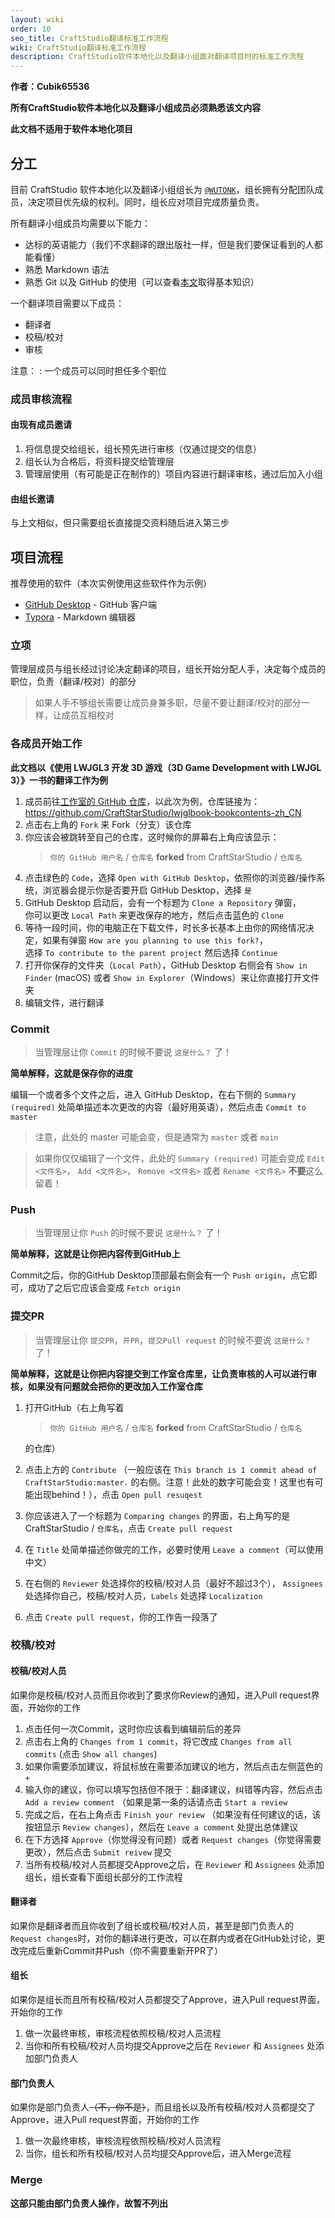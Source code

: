 ```yaml
---
layout: wiki
order: 10
seo_title: CraftStudio翻译标准工作流程
wiki: CraftStudio翻译标准工作流程
description: CraftStudio软件本地化以及翻译小组面对翻译项目时的标准工作流程
---
```


**作者：Cubik65536**

<!-- more -->

**所有CraftStudio软件本地化以及翻译小组成员必须熟悉该文内容**

**此文档不适用于软件本地化项目**

## 分工

目前 CraftStudio 软件本地化以及翻译小组组长为 [`@WUTONK`](https://github.com/WUTONK)，组长拥有分配团队成员，决定项目优先级的权利。同时，组长应对项目完成质量负责。

所有翻译小组成员均需要以下能力：

- 达标的英语能力（我们不求翻译的跟出版社一样，但是我们要保证看到的人都能看懂）
- 熟悉 Markdown 语法
- 熟悉 Git 以及 GitHub 的使用（可以查看[本文](https://xaoxuu.com/wiki/git/)取得基本知识）

一个翻译项目需要以下成员：

- 翻译者
- 校稿/校对
- 审核

注意：
: 一个成员可以同时担任多个职位

### 成员审核流程

#### 由现有成员邀请

1. 将信息提交给组长，组长预先进行审核（仅通过提交的信息）
2. 组长认为合格后，将资料提交给管理层
3. 管理层使用（有可能是正在制作的）项目内容进行翻译审核，通过后加入小组

#### 由组长邀请

与上文相似，但只需要组长直接提交资料随后进入第三步

## 项目流程

推荐使用的软件（本次实例使用这些软件作为示例）

- [GitHub Desktop](https://desktop.github.com) - GitHub 客户端
- [Typora](https://typora.io) - Markdown 编辑器

### 立项

管理层成员与组长经过讨论决定翻译的项目，组长开始分配人手，决定每个成员的职位，负责（翻译/校对）的部分

> 如果人手不够组长需要让成员身兼多职，尽量不要让翻译/校对的部分一样，让成员互相校对

### 各成员开始工作

**此文档以《使用 LWJGL3 开发 3D 游戏（3D Game Development with LWJGL 3）》一书的翻译工作为例**

1. 成员前往[工作室的 GitHub 仓库](https://github.com/CraftStarStudio)，以此次为例，仓库链接为：https://github.com/CraftStarStudio/lwjglbook-bookcontents-zh_CN
2. 点击右上角的 `Fork` 来 Fork（分支）该仓库
3. 你应该会被跳转至自己的仓库，这时候你的屏幕右上角应该显示：
   > `你的 GitHub 用户名` / `仓库名`
   > **forked** from CraftStarStudio / `仓库名`
4. 点击绿色的 `Code`，选择 `Open with GitHub Desktop`，依照你的浏览器/操作系统，浏览器会提示你是否要开启 GitHub Desktop，选择 `是`
5. GitHub Desktop 启动后，会有一个标题为 `Clone a Repository` 弹窗，</br>你可以更改 `Local Path` 来更改保存的地方，然后点击蓝色的 `Clone`
6. 等待一段时间，你的电脑正在下载文件，时长多长基本上由你的网络情况决定，如果有弹窗 `How are you planning to use this fork?`，</br>选择 `To contribute to the parent project` 然后选择 `Continue`
7. 打开你保存的文件夹（`Local Path`），GitHub Desktop 右侧会有 `Show in Finder` (macOS) 或者 `Show in Explorer`（Windows）来让你直接打开文件夹
8. 编辑文件，进行翻译

### Commit

> 当管理层让你 `Commit` 的时候不要说 `这是什么？` 了！

**简单解释，这就是保存你的进度**

编辑一个或者多个文件之后，进入 GitHub Desktop，在右下侧的 `Summary (required)` 处简单描述本次更改的内容（最好用英语），然后点击 `Commit to master`

> 注意，此处的 master 可能会变，但是通常为 `master` 或者 `main`

> 如果你仅仅编辑了一个文件，此处的 `Summary (required)` 可能会变成
> `Edit <文件名>`， `Add <文件名>`， `Remove <文件名>` 或者 `Rename <文件名>` 
> **不要**这么留着！

### Push

> 当管理层让你 `Push` 的时候不要说 `这是什么？` 了！

**简单解释，这就是让你把内容传到GitHub上**

Commit之后，你的GitHub Desktop顶部最右侧会有一个 `Push origin`，点它即可，成功了之后它应该会变成 `Fetch origin`

### 提交PR

> 当管理层让你 `提交PR`，`开PR`，`提交Pull request` 的时候不要说 `这是什么？` 了！

**简单解释，这就是让你把内容提交到工作室仓库里，让负责审核的人可以进行审核，如果没有问题就会把你的更改加入工作室仓库**

1. 打开GitHub（右上角写着
   > `你的 GitHub 用户名` / `仓库名`
   > **forked** from CraftStarStudio / `仓库名`

   的仓库）
2. 点击上方的 `Contribute` （一般应该在 `This branch is 1 commit ahead of CraftStarStudio:master.` 的右侧。注意！此处的数字可能会变！这里也有可能出现behind！），点击 `Open pull resuqest`
3. 你应该进入了一个标题为 `Comparing changes` 的界面，右上角写的是 CraftStarStudio / `仓库名`，点击 `Create pull request`
4. 在 `Title` 处简单描述你做完的工作，必要时使用 `Leave a comment`（可以使用中文）
5. 在右侧的 `Reviewer` 处选择你的校稿/校对人员（最好不超过3个）， `Assignees`处选择你自己，校稿/校对人员，`Labels` 处选择 `Localization`
6. 点击 `Create pull request`，你的工作告一段落了

### 校稿/校对
 
#### 校稿/校对人员

如果你是校稿/校对人员而且你收到了要求你Review的通知，进入Pull request界面，开始你的工作

1. 点击任何一次Commit，这时你应该看到编辑前后的差异
2. 点击右上角的 `Changes from 1 commit`，将它改成 `Changes from all commits` (点击 `Show all changes`)
3. 如果你需要添加建议，将鼠标放在需要添加建议的地方，然后点击左侧蓝色的 `+`
4. 输入你的建议，你可以填写包括但不限于：翻译建议，纠错等内容，然后点击 `Add a review comment` （如果是第一条的话请点击 `Start a review`
5. 完成之后，在右上角点击 `Finish your review` （如果没有任何建议的话，该按钮显示 `Review changes`），然后在 `Leave a comment` 处提出总体建议
6. 在下方选择 `Approve`（你觉得没有问题）或者 `Request changes`（你觉得需要更改），然后点击 `Submit reivew` 提交
7. 当所有校稿/校对人员都提交Approve之后，在 `Reviewer` 和 `Assignees` 处添加组长，组长查看下面组长部分的工作流程

#### 翻译者

如果你是翻译者而且你收到了组长或校稿/校对人员，甚至是部门负责人的 `Request changes`时，对你的翻译进行更改，可以在群内或者在GitHub处讨论，更改完成后重新Commit并Push（你不需要重新开PR了）

#### 组长

如果你是组长而且所有校稿/校对人员都提交了Approve，进入Pull request界面，开始你的工作

1. 做一次最终审核，审核流程依照校稿/校对人员流程
2. 当你和所有校稿/校对人员均提交Approve之后在 `Reviewer` 和 `Assignees` 处添加部门负责人

#### 部门负责人

如果你是部门负责人~~（不，你不是）~~，而且组长以及所有校稿/校对人员都提交了Approve，进入Pull request界面，开始你的工作

1. 做一次最终审核，审核流程依照校稿/校对人员流程
2. 当你，组长和所有校稿/校对人员均提交Approve后，进入Merge流程

### Merge

**这部只能由部门负责人操作，故暂不列出**
